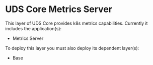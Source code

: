 # UDS Core Metrics Server

This layer of UDS Core provides k8s metrics capabilities. Currently it includes the application(s):
- Metrics Server

To deploy this layer you must also deploy its dependent layer(s):
- Base
